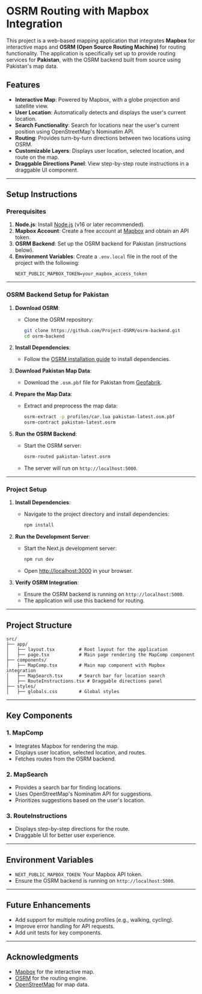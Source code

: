 # OSRM Routing with Mapbox Integration

This project is a web-based mapping application that integrates **Mapbox** for interactive maps and **OSRM (Open Source Routing Machine)** for routing functionality. The application is specifically set up to provide routing services for **Pakistan**, with the OSRM backend built from source using Pakistan's map data.

## Features

- **Interactive Map**: Powered by Mapbox, with a globe projection and satellite view.
- **User Location**: Automatically detects and displays the user's current location.
- **Search Functionality**: Search for locations near the user's current position using OpenStreetMap's Nominatim API.
- **Routing**: Provides turn-by-turn directions between two locations using OSRM.
- **Customizable Layers**: Displays user location, selected location, and route on the map.
- **Draggable Directions Panel**: View step-by-step route instructions in a draggable UI component.

---

## Setup Instructions

### Prerequisites

1. **Node.js**: Install [Node.js](https://nodejs.org/) (v16 or later recommended).
2. **Mapbox Account**: Create a free account at [Mapbox](https://www.mapbox.com/) and obtain an API token.
3. **OSRM Backend**: Set up the OSRM backend for Pakistan (instructions below).
4. **Environment Variables**: Create a `.env.local` file in the root of the project with the following:
   ```env
   NEXT_PUBLIC_MAPBOX_TOKEN=your_mapbox_access_token
   ```

---

### OSRM Backend Setup for Pakistan

1. **Download OSRM**:
   - Clone the OSRM repository:
     ```bash
     git clone https://github.com/Project-OSRM/osrm-backend.git
     cd osrm-backend
     ```

2. **Install Dependencies**:
   - Follow the [OSRM installation guide](https://github.com/Project-OSRM/osrm-backend/wiki/Building-OSRM) to install dependencies.

3. **Download Pakistan Map Data**:
   - Download the `.osm.pbf` file for Pakistan from [Geofabrik](https://download.geofabrik.de/asia/pakistan.html).

4. **Prepare the Map Data**:
   - Extract and preprocess the map data:
     ```bash
     osrm-extract -p profiles/car.lua pakistan-latest.osm.pbf
     osrm-contract pakistan-latest.osrm
     ```

5. **Run the OSRM Backend**:
   - Start the OSRM server:
     ```bash
     osrm-routed pakistan-latest.osrm
     ```
   - The server will run on `http://localhost:5000`.

---

### Project Setup

1. **Install Dependencies**:
   - Navigate to the project directory and install dependencies:
     ```bash
     npm install
     ```

2. **Run the Development Server**:
   - Start the Next.js development server:
     ```bash
     npm run dev
     ```
   - Open [http://localhost:3000](http://localhost:3000) in your browser.

3. **Verify OSRM Integration**:
   - Ensure the OSRM backend is running on `http://localhost:5000`.
   - The application will use this backend for routing.

---

## Project Structure

```
src/
├── app/
│   ├── layout.tsx         # Root layout for the application
│   ├── page.tsx           # Main page rendering the MapComp component
├── components/
│   ├── MapComp.tsx        # Main map component with Mapbox integration
│   ├── MapSearch.tsx      # Search bar for location search
│   ├── RouteInstructions.tsx # Draggable directions panel
├── styles/
│   ├── globals.css        # Global styles
```

---

## Key Components

### 1. **MapComp**
- Integrates Mapbox for rendering the map.
- Displays user location, selected location, and routes.
- Fetches routes from the OSRM backend.

### 2. **MapSearch**
- Provides a search bar for finding locations.
- Uses OpenStreetMap's Nominatim API for suggestions.
- Prioritizes suggestions based on the user's location.

### 3. **RouteInstructions**
- Displays step-by-step directions for the route.
- Draggable UI for better user experience.

---

## Environment Variables

- `NEXT_PUBLIC_MAPBOX_TOKEN`: Your Mapbox API token.
- Ensure the OSRM backend is running on `http://localhost:5000`.

---

## Future Enhancements

- Add support for multiple routing profiles (e.g., walking, cycling).
- Improve error handling for API requests.
- Add unit tests for key components.

---

## Acknowledgments

- [Mapbox](https://www.mapbox.com/) for the interactive map.
- [OSRM](http://project-osrm.org/) for the routing engine.
- [OpenStreetMap](https://www.openstreetmap.org/) for map data.
